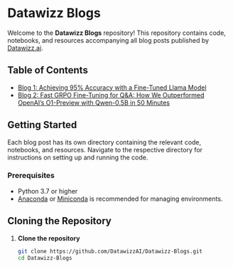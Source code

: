 # Datawizz Blogs

Welcome to the **Datawizz Blogs** repository! This repository contains code, notebooks, and resources accompanying all blog posts published by [Datawizz.ai](https://datawizz.ai).

## Table of Contents

- [Blog 1: Achieving 95% Accuracy with a Fine-Tuned Llama Model](https://github.com/DatawizzAI/Blogs/blob/main/Llama%203.2%20for%20News%20Classification/README.md)
- [Blog 2: Fast GRPO Fine-Tuning for Q&A: How We Outperformed OpenAI’s O1-Preview with Qwen-0.5B in 50 Minutes](https://github.com/DatawizzAI/Blogs/blob/main/Fast%20GRPO%20Fine-Tuning%20for%20Q%26A%20/README.md)

## Getting Started

Each blog post has its own directory containing the relevant code, notebooks, and resources. Navigate to the respective directory for instructions on setting up and running the code.

### Prerequisites

- Python 3.7 or higher
- [Anaconda](https://www.anaconda.com/products/individual) or [Miniconda](https://docs.conda.io/en/latest/miniconda.html) is recommended for managing environments.

## Cloning the Repository

1. **Clone the repository**

   ```bash
   git clone https://github.com/DatawizzAI/Datawizz-Blogs.git
   cd Datawizz-Blogs
